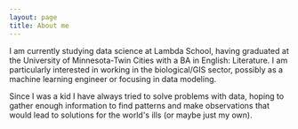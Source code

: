 ```yaml
---
layout: page
title: About me
---
```

I am currently studying data science at Lambda School, having graduated at the University of Minnesota-Twin Cities with a BA in English: Literature. I am particularly interested in working in the biological/GIS sector, possibly as a machine learning engineer or focusing in data modeling. 

Since I was a kid I have always tried to solve problems with data, hoping to gather enough information to find patterns and make observations that would lead to solutions for the world's ills (or maybe just my own).
